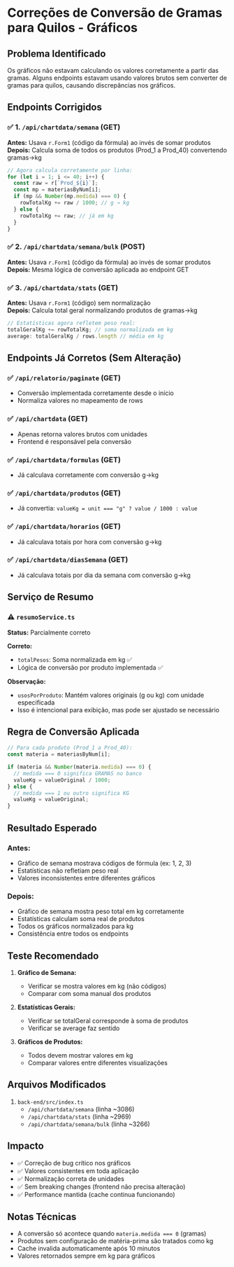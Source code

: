 # Correções de Conversão de Gramas para Quilos - Gráficos

## Problema Identificado

Os gráficos não estavam calculando os valores corretamente a partir das gramas. Alguns endpoints estavam usando valores brutos sem converter de gramas para quilos, causando discrepâncias nos gráficos.

## Endpoints Corrigidos

### ✅ 1. `/api/chartdata/semana` (GET)
**Antes:** Usava `r.Form1` (código da fórmula) ao invés de somar produtos  
**Depois:** Calcula soma de todos os produtos (Prod_1 a Prod_40) convertendo gramas→kg

```typescript
// Agora calcula corretamente por linha:
for (let i = 1; i <= 40; i++) {
  const raw = r[`Prod_${i}`];
  const mp = materiasByNum[i];
  if (mp && Number(mp.medida) === 0) {
    rowTotalKg += raw / 1000; // g → kg
  } else {
    rowTotalKg += raw; // já em kg
  }
}
```

### ✅ 2. `/api/chartdata/semana/bulk` (POST)
**Antes:** Usava `r.Form1` (código da fórmula) ao invés de somar produtos  
**Depois:** Mesma lógica de conversão aplicada ao endpoint GET

### ✅ 3. `/api/chartdata/stats` (GET)
**Antes:** Usava `r.Form1` (código) sem normalização  
**Depois:** Calcula total geral normalizando produtos de gramas→kg

```typescript
// Estatísticas agora refletem peso real:
totalGeralKg += rowTotalKg; // soma normalizada em kg
average: totalGeralKg / rows.length // média em kg
```

## Endpoints Já Corretos (Sem Alteração)

### ✅ `/api/relatorio/paginate` (GET)
- Conversão implementada corretamente desde o início
- Normaliza valores no mapeamento de rows

### ✅ `/api/chartdata` (GET)
- Apenas retorna valores brutos com unidades
- Frontend é responsável pela conversão

### ✅ `/api/chartdata/formulas` (GET)
- Já calculava corretamente com conversão g→kg

### ✅ `/api/chartdata/produtos` (GET)
- Já convertia: `valueKg = unit === "g" ? value / 1000 : value`

### ✅ `/api/chartdata/horarios` (GET)
- Já calculava totais por hora com conversão g→kg

### ✅ `/api/chartdata/diasSemana` (GET)
- Já calculava totais por dia da semana com conversão g→kg

## Serviço de Resumo

### ⚠️ `resumoService.ts`
**Status:** Parcialmente correto

**Correto:**
- `totalPesos`: Soma normalizada em kg ✅
- Lógica de conversão por produto implementada ✅

**Observação:**
- `usosPorProduto`: Mantém valores originais (g ou kg) com unidade especificada
- Isso é intencional para exibição, mas pode ser ajustado se necessário

## Regra de Conversão Aplicada

```typescript
// Para cada produto (Prod_1 a Prod_40):
const materia = materiasByNum[i];

if (materia && Number(materia.medida) === 0) {
  // medida === 0 significa GRAMAS no banco
  valueKg = valueOriginal / 1000;
} else {
  // medida === 1 ou outro significa KG
  valueKg = valueOriginal;
}
```

## Resultado Esperado

### Antes:
- Gráfico de semana mostrava códigos de fórmula (ex: 1, 2, 3)
- Estatísticas não refletiam peso real
- Valores inconsistentes entre diferentes gráficos

### Depois:
- Gráfico de semana mostra peso total em kg corretamente
- Estatísticas calculam soma real de produtos
- Todos os gráficos normalizados para kg
- Consistência entre todos os endpoints

## Teste Recomendado

1. **Gráfico de Semana:**
   - Verificar se mostra valores em kg (não códigos)
   - Comparar com soma manual dos produtos

2. **Estatísticas Gerais:**
   - Verificar se totalGeral corresponde à soma de produtos
   - Verificar se average faz sentido

3. **Gráficos de Produtos:**
   - Todos devem mostrar valores em kg
   - Comparar valores entre diferentes visualizações

## Arquivos Modificados

1. `back-end/src/index.ts`
   - `/api/chartdata/semana` (linha ~3086)
   - `/api/chartdata/stats` (linha ~2969)
   - `/api/chartdata/semana/bulk` (linha ~3266)

## Impacto

- ✅ Correção de bug crítico nos gráficos
- ✅ Valores consistentes em toda aplicação
- ✅ Normalização correta de unidades
- ✅ Sem breaking changes (frontend não precisa alteração)
- ✅ Performance mantida (cache continua funcionando)

## Notas Técnicas

- A conversão só acontece quando `materia.medida === 0` (gramas)
- Produtos sem configuração de matéria-prima são tratados como kg
- Cache invalida automaticamente após 10 minutos
- Valores retornados sempre em kg para gráficos
